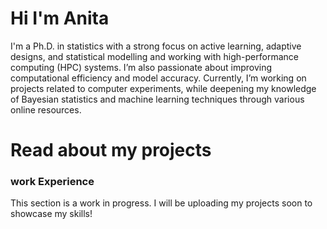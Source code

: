# Hi I'm Anita

I'm a Ph.D. in statistics with a strong focus on active learning, adaptive designs, and statistical modelling and working with high-performance computing (HPC) systems. I’m also passionate about improving computational efficiency and model accuracy. Currently, I’m working on projects related to computer experiments, while deepening my knowledge of Bayesian statistics and machine learning techniques through various online resources.

# Read about my projects 

### work Experience 


This section is a work in progress. I will be uploading my projects soon to showcase my skills!




